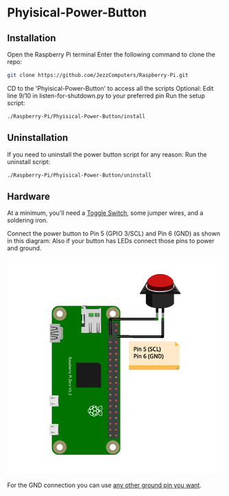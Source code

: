# Phyisical-Power-Button
## Installation

Open the Raspberry Pi terminal
Enter the following command to clone the repo:
```bash
git clone https://github.com/JezzComputers/Raspberry-Pi.git
```
CD to the 'Phyisical-Power-Button' to access all the scripts
Optional: Edit line 9/10 in listen-for-shutdown.py to your preferred pin
Run the setup script:
```bash
./Raspberry-Pi/Phyisical-Power-Button/install
```

## Uninstallation

If you need to uninstall the power button script for any reason:
Run the uninstall script:
```bash
./Raspberry-Pi/Phyisical-Power-Button/uninstall
```

## Hardware

At a minimum, you'll need a [Toggle Switch](https://www.amazon.com/Gebildet-Stainless-Momentary-Normally-Waterproof/dp/B088CW8JYR?th=1), some jumper wires, and a soldering iron.

Connect the power button to Pin 5 (GPIO 3/SCL) and Pin 6 (GND) as shown in this diagram:
Also if your button has LEDs connect those pins to power and ground.

![Connection Diagram](https://raw.githubusercontent.com/JezzComputers/Raspberry-Pi/main/Phyisical-Power-Button/pinout.png)

For the GND connection you can use [any other ground pin you want](https://pinout.xyz/).
